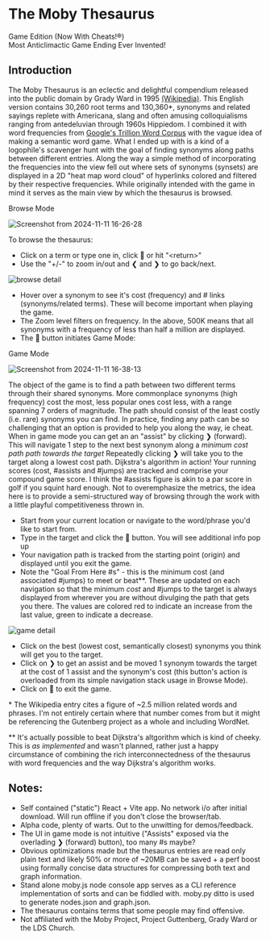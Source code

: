 # The Moby Thesaurus
Game Edition (Now With Cheats!®) <br>
Most Anticlimactic Game Ending Ever Invented!

## Introduction

The Moby Thesaurus is an eclectic and delightful compendium released into the public domain by Grady Ward in 1995 [(Wikipedia)](https://en.wikipedia.org/wiki/Moby_Project). This English version contains 30,260 root terms and 130,360*, synonyms and related sayings replete with Americana, slang and often amusing colloquialisms ranging from antedeluvian through 1960s Hippiedom. I combined it with word frequencies from [Google's Trillion Word Corpus](https://research.google/blog/all-our-n-gram-are-belong-to-you/) with the vague idea of making a semantic word game. What I ended up with is a kind of a logophile's scavenger hunt with the goal of finding synonyms along paths between different entries. Along the way a simple method of incorporating the frequencies into the view fell out where sets of synonyms (synsets) are displayed in a 2D "heat map word cloud" of hyperlinks colored and filtered by their respective frequencies. While originally intended with the game in mind it serves as the main view by which the thesaurus is browsed.


Browse Mode

![Screenshot from 2024-11-11 16-26-28](https://github.com/user-attachments/assets/29c3ff5a-a4fa-475c-8b42-bd77960617a3)


To browse the thesaurus:
- Click on a term or type one in, click &#128270; or hit "\<return\>"
- Use the "+/-" to zoom in/out and &#x276E; and &#x276F; to go back/next.
  
![browse detail](https://github.com/user-attachments/assets/d9d4d38c-0d9d-4984-a583-a1e0590ffee1)


- Hover over a synonym to see it's cost (frequency) and # links (synonyms/related terms). These will become important when playing the game.
- The Zoom level filters on frequency. In the above, 500K means that all synonyms with a frequency of less than half a million are displayed.
- The  &#x1f9ed; button initiates Game Mode:

Game Mode

![Screenshot from 2024-11-11 16-38-13](https://github.com/user-attachments/assets/1398bfa6-c2f1-467e-8c8c-9783edca100d)


The object of the game is to find a path between two different terms through their shared synonyms. More commonplace synonyms (high frequency) cost the most, less popular ones cost less, with a range spanning 7 orders of magnitude. The path should consist of the least costly (i.e. rare) synonyms you can find. In practice, finding any path can be so challenging that an option is provided to help you along the way, ie cheat. When in game mode you can get an an "assist" by clicking &#x276F; (forward). This will navigate 1 step to the next best synonym along a *minimum cost path path towards the target* Repeatedly clicking &#x276F; will take you to the target along a lowest cost path. Dijkstra's algorithm in action! Your running scores (cost, #assists and  #jumps) are tracked and comprise your compound game score. I think the #assists figure is akin to a par score in golf if you squint hard enough. Not to overemphasize the metrics, the idea here is to provide a semi-structured way of browsing through the work with a little playful competitiveness thrown in. 


- Start from your current location or navigate to the word/phrase you'd like to start from.
- Type in the target and click the &#x1f9ed; button. You will see additional info pop up
- Your navigation path is tracked from the starting point (origin) and displayed until you exit the game.
- Note the "Goal From Here #s" - this is the minimum cost (and associated #jumps) to meet or beat**. These are updated on each navigation so that the minimum *cost* and  #jumps to the target is always displayed from wherever you are without divulging the path that gets you there. The values are colored red to indicate an increase from the last value, green to indicate a decrease.

![game detail](https://github.com/user-attachments/assets/33f6d28e-b0c9-44a7-8365-efc2ca50598f)

- Click on the best (lowest cost, semantically closest)  synonyms you think will get you to the target.
- Click on &#x276F; to get an assist and be moved 1 synonym towards the target at the cost of 1 assist and the synonym's cost (this button's action is overloaded from its simple navigation stack usage in Browse Mode).
- Click on &#x1f9ed; to exit the game.

\* The Wikipedia entry cites a figure of ~2.5 million related words and phrases.  I'm not entirely certain where that number comes from but it might be referencing the Gutenberg project as a whole and including WordNet.

\** It's actually possible to beat Dijkstra's altgorithm which is kind of cheeky. This is *as implemented* and wasn't planned, rather just a happy circumstance of combining the rich interconnectedness of the thesaurus with word frequencies and the way Dijkstra's algorithm works.


## Notes:
- Self contained ("static") React + Vite app. No network i/o after initial download. Will run offline if you don't close the browser/tab.
- Alpha code, plenty of warts. Out to the unwitting for demos/feedback.
- The UI in game mode is not intuitive ("Assists" exposed via the overlading &#x276F; (forward) button), too many #s maybe?
- Obvious optimizations made but the thesaurus entries are read only plain text and likely 50% or more of ~20MB can be saved + a perf boost using formally concise data structures for compressing both text and graph information.
- Stand alone moby.js node console app serves as a CLI reference implementation of sorts and can be fiddled with. moby.py ditto is used to generate nodes.json and graph.json.
- The thesaurus contains terms that some people may find offensive.
- Not affiliated with the Moby Project, Project Guttenberg, Grady Ward or the LDS Church.







